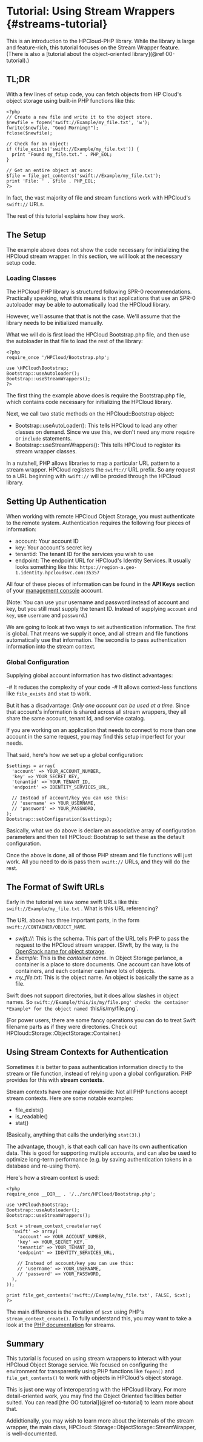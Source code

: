 Tutorial: Using Stream Wrappers   {#streams-tutorial}
===============================

This is an introduction to the HPCloud-PHP library. While the library is
large and feature-rich, this tutorial focuses on the Stream Wrapper
feature. (There is also a [tutorial about the object-oriented
library](@ref 00-tutorial).)

## TL;DR

With a few lines of setup code, you can fetch objects from HP Cloud's
object storage using built-in PHP functions like this:

~~~{.php}
<?php
// Create a new file and write it to the object store.
$newfile = fopen('swift://Example/my_file.txt', 'w');
fwrite($newfile, "Good Morning!");
fclose($newfile);

// Check for an object:
if (file_exists('swift://Example/my_file.txt')) {
  print "Found my_file.txt." . PHP_EOL;
}

// Get an entire object at once:
$file = file_get_contents('swift://Example/my_file.txt');
print 'File: ' . $file . PHP_EOL;
?>
~~~

In fact, the vast majority of file and stream functions work with
HPCloud's `swift://` URLs.

The rest of this tutorial explains how they work.

## The Setup

The example above does not show the code necessary for initializing the
HPCloud stream wrapper. In this section, we will look at the necessary
setup code.

### Loading Classes

The HPCloud PHP library is structured following SPR-0 recommendations.
Practically speaking, what this means is that applications that use an
SPR-0 autoloader may be able to automatically load the HPCloud library.

However, we'll assume that that is not the case. We'll assume that the
library needs to be initialized manually.

What we will do is first load the HPCloud Bootstrap.php file, and then
use the autoloader in that file to load the rest of the library:

~~~{.php}
<?php
require_once '/HPCloud/Bootstrap.php';

use \HPCloud\Bootstrap;
Bootstrap::useAutoloader();
Bootstrap::useStreamWrappers();
?>
~~~

The first thing the example above does is require the Bootstrap.php
file, which contains code necessary for initializing the HPCloud
library.

Next, we call two static methods on the HPCloud::Bootstrap object:

- Bootstrap::useAutoLoader(): This tells HPCloud to load any other
  classes on demand. Since we use this, we don't need any more `require`
  or `include` statements.
- Bootstrap::useStreamWrappers(): This tells HPCloud to register its
  stream wrapper classes.

In a nutshell, PHP allows libraries to map a particular URL pattern to a
stream wrapper. HPCloud registers the `swift://` URL prefix. So any
request to a URL beginning with `swift://` will be proxied through the
HPCloud library.

## Setting Up Authentication

When working with remote HPCloud Object Storage, you must authenticate
to the remote system. Authentication requires the following four pieces
of information:

- account: Your account ID
- key: Your account's secret key
- tenantid: The tenant ID for the services you wish to use
- endpoint: The endpoint URL for HPCloud's Identity Services. It usually
  looks something like this: `https://region-a.geo-1.identity.hpcloudsvc.com:35357`

All four of these pieces of information can be found in the **API Keys**
section of your [management console](https://manage.hpcloud.com)
account.

(Note: You can use your username and password instead of account and
key, but you still must supply the tenant ID. Instead of supplying
`account` and `key`, use `username` and `password`.)

We are going to look at two ways to set authentication information. The
first is global. That means we supply it once, and all stream and file
functions automatically use that information. The second is to pass
authentication information into the stream context.

### Global Configuration

Supplying global account information has two distinct advantages:

-# It reduces the complexity of your code
-# It allows context-less functions like `file_exists` and `stat` to
  work.

But it has a disadvantage: *Only one account can be used at a time.* Since
that account's information is shared across all stream wrappers, they
all share the same account, tenant Id, and service catalog.

If you are working on an application that needs to connect to more than
one account in the same request, you may find this setup imperfect for
your needs.

That said, here's how we set up a global configuration:

~~~{.php}
$settings = array(
  'account' => YOUR_ACCOUNT_NUMBER,
  'key' => YOUR_SECRET_KEY,
  'tenantid' => YOUR_TENANT_ID,
  'endpoint' => IDENTITY_SERVICES_URL,

  // Instead of account/key you can use this:
  // 'username' => YOUR_USERNAME,
  // 'password' => YOUR_PASSWORD,
);
Bootstrap::setConfiguration($settings);
~~~

Basically, what we do above is declare an associative array of
configuration parameters and then tell HPCloud::Bootstrap to set these
as the default configuration.

Once the above is done, all of those PHP stream and file functions will
just work. All you need to do is pass them `swift://` URLs, and they
will do the rest.

## The Format of Swift URLs

Early in the tutorial we saw some swift URLs like this:
`swift://Example/my_file.txt` . What is this URL referencing?

The URL above has three important parts, in the form
`swift://CONTAINER/OBJECT_NAME`.

- *swift://*: This is the schema. This part of the URL tells PHP to pass
  the request to the HPCloud stream wrapper. (Siwft, by the way, is the
  [OpenStack name for object storage](http://openstack.org/projects/storage/).
- *Example*: This is the *container name*. In Object Storage parlance, a
  container is a place to store documents. One account can have lots of
  containers, and each container can have lots of objects.
- *my_file.txt*: This is the object name. An object is basically the
  same as a file.

Swift does not support directories, but it does allow slashes in object
names. So `swift://Example/this/is/my/file.png' checks the container
*Example* for the object named `this/is/my/file.png`.

(For power users, there are some fancy operations you can do to treat
Swift filename parts as if they were directories. Check out
HPCloud::Storage::ObjectStorage::Container.)

## Using Stream Contexts for Authentication

Sometimes it is better to pass authentication information directly to
the stream or file function, instead of relying upon a global
configuration. PHP provides for this with **stream contexts**.

Stream contexts have one major downside: Not all PHP functions accept
stream contexts. Here are some notable examples:

- file_exists()
- is_readable()
- stat()

(Basically, anything that calls the underlying `stat(3)`.)

The advantage, though, is that each call can have its own authentication
data. This is good for supporting multiple accounts, and can also be
used to optimize long-term performance (e.g. by saving authentication
tokens in a database and re-using them).

Here's how a stream context is used:

~~~{.php}
<?php
require_once __DIR__ . '/../src/HPCloud/Bootstrap.php';

use \HPCloud\Bootstrap;
Bootstrap::useAutoloader();
Bootstrap::useStreamWrappers();

$cxt = stream_context_create(array(
  'swift' => array(
    'account' => YOUR_ACCOUNT_NUMBER,
    'key' => YOUR_SECRET_KEY,
    'tenantid' => YOUR_TENANT_ID,
    'endpoint' => IDENTITY_SERVICES_URL,

    // Instead of account/key you can use this:
    // 'username' => YOUR_USERNAME,
    // 'password' => YOUR_PASSWORD,
  ),
));

print file_get_contents('swift://Example/my_file.txt', FALSE, $cxt);
?>
~~~

The main difference is the creation of `$cxt` using PHP's
`stream_context_create()`. To fully understand this, you may want to
take a look at the [PHP documentation](http://us3.php.net/manual/en/book.stream.php)
for streams.

## Summary

This tutorial is focused on using stream wrappers to interact with your
HPCloud Object Storage service. We focused on configuring the
environment for transparently using PHP functions like `fopen()` and
`file_get_contents()` to work with objects in HPCloud's object storage.

This is just one way of interoperating with the HPCloud library. For
more detail-oriented work, you may find the Object Oriented facilities
better suited. You can read [the OO tutorial](@ref oo-tutorial) to learn
more about that.

Addidtionally, you may wish to learn more about the internals of the
stream wrapper, the main class,
HPCloud::Storage::ObjectStorage::StreamWrapper, is well-documented.
